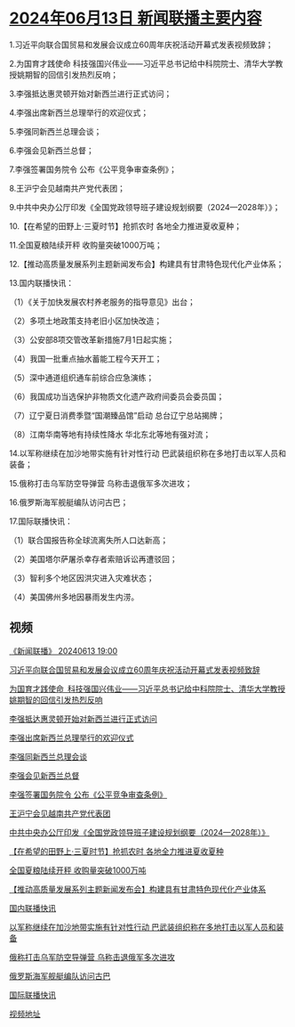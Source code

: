 # [2024年06月13日 新闻联播主要内容](https://tv.cctv.com/lm/xwlb/day/20240613.shtml)

1.习近平向联合国贸易和发展会议成立60周年庆祝活动开幕式发表视频致辞；

2.为国育才践使命 科技强国兴伟业——习近平总书记给中科院院士、清华大学教授姚期智的回信引发热烈反响；

3.李强抵达惠灵顿开始对新西兰进行正式访问；

4.李强出席新西兰总理举行的欢迎仪式；

5.李强同新西兰总理会谈；

6.李强会见新西兰总督；

7.李强签署国务院令 公布《公平竞争审查条例》；

8.王沪宁会见越南共产党代表团；

9.中共中央办公厅印发《全国党政领导班子建设规划纲要（2024—2028年）》；

10.【在希望的田野上·三夏时节】抢抓农时 各地全力推进夏收夏种；

11.全国夏粮陆续开秤 收购量突破1000万吨；

12.【推动高质量发展系列主题新闻发布会】构建具有甘肃特色现代化产业体系；

13.国内联播快讯：

（1）《关于加快发展农村养老服务的指导意见》出台；

（2）多项土地政策支持老旧小区加快改造；

（3）公安部8项交管改革新措施7月1日起实施；

（4）我国一批重点抽水蓄能工程今天开工；

（5）深中通道组织通车前综合应急演练；

（6）我国成功当选保护非物质文化遗产政府间委员会委员国；

（7）辽宁夏日消费季暨“国潮臻品馆”启动 总台辽宁总站揭牌；

（8）江南华南等地有持续性降水 华北东北等地有强对流；

14.以军称继续在加沙地带实施有针对性行动 巴武装组织称在多地打击以军人员和装备；

15.俄称打击乌军防空导弹营 乌称击退俄军多次进攻；

16.俄罗斯海军舰艇编队访问古巴；

17.国际联播快讯：

（1）联合国报告称全球流离失所人口达新高；

（2）美国塔尔萨屠杀幸存者索赔诉讼再遭驳回；

（3）智利多个地区因洪灾进入灾难状态；

（4）美国佛州多地因暴雨发生内涝。

## 视频

[《新闻联播》 20240613 19:00](https://tv.cctv.com/2024/06/13/VIDEytQOpgtqYfQUMlVa9Of5240613.shtml)

[习近平向联合国贸易和发展会议成立60周年庆祝活动开幕式发表视频致辞](https://tv.cctv.com/2024/06/13/VIDEM2qawAREWdHrOPGFqwKn240613.shtml)

[为国育才践使命 科技强国兴伟业——习近平总书记给中科院院士、清华大学教授姚期智的回信引发热烈反响](https://tv.cctv.com/2024/06/13/VIDEyduS2BmFXicfriSkqOZH240613.shtml)

[李强抵达惠灵顿开始对新西兰进行正式访问](https://tv.cctv.com/2024/06/13/VIDEfKnXG2Fj6BTdSpbnREq0240613.shtml)

[李强出席新西兰总理举行的欢迎仪式](https://tv.cctv.com/2024/06/13/VIDEvHHNxcnje5yfbrc4exC1240613.shtml)

[李强同新西兰总理会谈](https://tv.cctv.com/2024/06/13/VIDEUMYjD3uUAiRw8GsjO4SM240613.shtml)

[李强会见新西兰总督](https://tv.cctv.com/2024/06/13/VIDEif67MxcZqIe95mdbxiOB240613.shtml)

[李强签署国务院令 公布《公平竞争审查条例》](https://tv.cctv.com/2024/06/13/VIDEAXsg89TSOKEZPYJhE86D240613.shtml)

[王沪宁会见越南共产党代表团](https://tv.cctv.com/2024/06/13/VIDEHT6vHVYpyGfgU72PWeD0240613.shtml)

[中共中央办公厅印发《全国党政领导班子建设规划纲要（2024—2028年）》](https://tv.cctv.com/2024/06/13/VIDEy3BIxb6FJwompjocmG7z240613.shtml)

[【在希望的田野上·三夏时节】抢抓农时 各地全力推进夏收夏种](https://tv.cctv.com/2024/06/13/VIDExn6xVMFHhQ05erL4CYIh240613.shtml)

[全国夏粮陆续开秤 收购量突破1000万吨](https://tv.cctv.com/2024/06/13/VIDELXIuMdovIJYbX6LIIxUZ240613.shtml)

[【推动高质量发展系列主题新闻发布会】构建具有甘肃特色现代化产业体系](https://tv.cctv.com/2024/06/13/VIDEzQsVO4N10Be5yUPF0IqC240613.shtml)

[国内联播快讯](https://tv.cctv.com/2024/06/13/VIDE2GsBEwAsyvcXJ1LK7C7b240613.shtml)

[以军称继续在加沙地带实施有针对性行动 巴武装组织称在多地打击以军人员和装备](https://tv.cctv.com/2024/06/13/VIDE7LRJfYWo7RMHb7Ljx94w240613.shtml)

[俄称打击乌军防空导弹营 乌称击退俄军多次进攻](https://tv.cctv.com/2024/06/13/VIDEz9z2Qo6tti7an5jrGqh4240613.shtml)

[俄罗斯海军舰艇编队访问古巴](https://tv.cctv.com/2024/06/13/VIDEEQXqGdSzXJGcXtKAKsi0240613.shtml)

[国际联播快讯](https://tv.cctv.com/2024/06/13/VIDEAQHwFgn29M0GyQhow0W1240613.shtml)

[视频地址](https://tv.cctv.com/lm/xwlb/day/20240613.shtml) 

